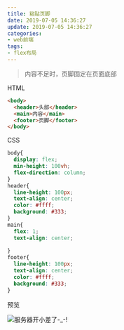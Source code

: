 ```yaml
---
title: 粘贴页脚
date: 2019-07-05 14:36:27
update: 2019-07-05 14:36:27
categories:
- web前端
tags:
- flex布局
---
```


> 内容不足时，页脚固定在页面底部

<!-- more -->

HTML

```html
<body>
  <header>头部</header>
  <main>内容</main>
  <footer>页脚</footer>
</body>
```

CSS
```css
body{
  display: flex;
  min-height: 100vh;
  flex-direction: column;
}
header{
  line-height: 100px;
  text-align: center;
  color: #ffff;
  background: #333;
}
main{
  flex: 1;
  text-align: center;
  
}
footer{
  line-height: 100px;
  text-align: center;
  color: #ffff;
  background: #333;
}
```

预览

![服务器开小差了-_-!](https://xhxiehuan.club/blog-photolist/blog_photos/2019-08-03_stickyFooter.png) 